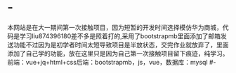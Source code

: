 # -
本网站是在大一期间第一次接触项目，因为短暂的开发时间选择模仿华为商城，代码是学习liu874396180差不多是照着打的,采用了bootstrapmb里面添加了邮箱发送功能不过因为是初学者时间太短导致项目是半放状态，交完作业就放弃了，里面添加了自己学的功能，放在这里只是因为自己第一次接触项目留下痕迹，纯学习。前端：vue+jq+html+css后端：bootstrapmb，js，vue，数据库：mysql
#-
